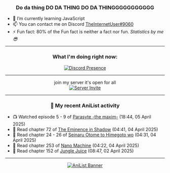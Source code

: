 <div align="center">

### Do da thing DO DA THING DO DA THINGGGGGGGGGGG
</div>

- 🌱 I’m currently learning JavaScript
- 📫 You can contact me on Discord [TheInternetUser#9060](https://discord.com/users/534117072796385300)
- ⚡ Fun fact: 80% of the Fun fact is neither a fact nor fun. _Statistics by me 😎_
<hr>

<div align="center">

### What I'm doing right now:
[![Discord Presence](https://lanyard.cnrad.dev/api/534117072796385300)](https://discord.com/users/534117072796385300)
<hr>

join my server it's open for all <br>
[![Server Invite](https://invidget.switchblade.xyz/bfYgVHxrSs)](https://discord.gg/bfYgVHxrSs)

<hr>
  
### 🌸 My recent AniList activity

</div>

<!-- ANILIST_ACTIVITY:start -->

-   📺 Watched episode 5 - 9 of [Parasyte -the maxim-](https://anilist.co/anime/20623) (18:44, 05 April 2025)
-   📖 Read chapter 72 of [The Eminence in Shadow](https://anilist.co/manga/106758) (04:41, 04 April 2025)
-   📖 Read chapter 24 - 26 of [Seinaru Otome to Himegoto wo](https://anilist.co/manga/181248) (04:31, 04 April 2025)
-   📖 Read chapter 253 of [Nano Machine](https://anilist.co/manga/120980) (04:22, 04 April 2025)
-   📖 Read chapter 152 of [Jungle Juice](https://anilist.co/manga/128882) (08:47, 02 April 2025)

<!-- ANILIST_ACTIVITY:end -->
<hr>

<div align="center">

[![AniList Banner](https://img.anili.st/User/929966)](https://anilist.co/user/TheInternetUser)

<!-- ![Profile views](https://gpvc.arturio.dev/TheInternetUse7) Since 2023-01-09 -->
<br>


</div>
